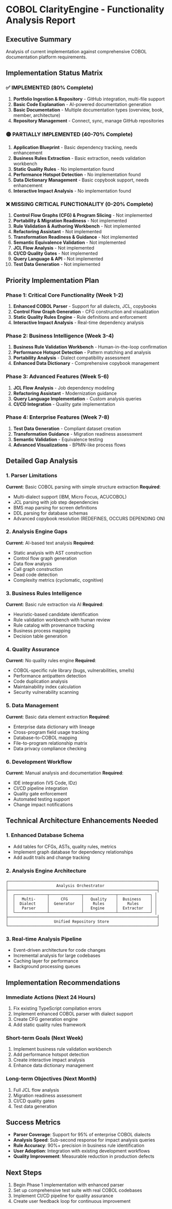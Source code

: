 # COBOL ClarityEngine - Functionality Analysis Report

## Executive Summary
Analysis of current implementation against comprehensive COBOL documentation platform requirements.

## Implementation Status Matrix

### ✅ IMPLEMENTED (80% Complete)
1. **Portfolio Ingestion & Repository** - GitHub integration, multi-file support
2. **Basic Code Explanation** - AI-powered documentation generation
3. **Basic Documentation** - Multiple documentation types (overview, book, member, architecture)
4. **Repository Management** - Connect, sync, manage GitHub repositories

### 🟡 PARTIALLY IMPLEMENTED (40-70% Complete)
1. **Application Blueprint** - Basic dependency tracking, needs enhancement
2. **Business Rules Extraction** - Basic extraction, needs validation workbench
3. **Static Quality Rules** - No implementation found
4. **Performance Hotspot Detection** - No implementation found
5. **Data Dictionary Management** - Basic copybook support, needs enhancement
6. **Interactive Impact Analysis** - No implementation found

### ❌ MISSING CRITICAL FUNCTIONALITY (0-20% Complete)
1. **Control Flow Graphs (CFG) & Program Slicing** - Not implemented
2. **Portability & Migration Readiness** - Not implemented
3. **Rule Validation & Authoring Workbench** - Not implemented
4. **Refactoring Assistant** - Not implemented
5. **Transformation Readiness & Guidance** - Not implemented
6. **Semantic Equivalence Validation** - Not implemented
7. **JCL Flow Analysis** - Not implemented
8. **CI/CD Quality Gates** - Not implemented
9. **Query Language & API** - Not implemented
10. **Test Data Generation** - Not implemented

## Priority Implementation Plan

### Phase 1: Critical Core Functionality (Week 1-2)
1. **Enhanced COBOL Parser** - Support for all dialects, JCL, copybooks
2. **Control Flow Graph Generation** - CFG construction and visualization
3. **Static Quality Rules Engine** - Rule definitions and enforcement
4. **Interactive Impact Analysis** - Real-time dependency analysis

### Phase 2: Business Intelligence (Week 3-4)
1. **Business Rule Validation Workbench** - Human-in-the-loop confirmation
2. **Performance Hotspot Detection** - Pattern matching and analysis
3. **Portability Analysis** - Dialect compatibility assessment
4. **Enhanced Data Dictionary** - Comprehensive copybook management

### Phase 3: Advanced Features (Week 5-6)
1. **JCL Flow Analysis** - Job dependency modeling
2. **Refactoring Assistant** - Modernization guidance
3. **Query Language Implementation** - Custom analysis queries
4. **CI/CD Integration** - Quality gate implementation

### Phase 4: Enterprise Features (Week 7-8)
1. **Test Data Generation** - Compliant dataset creation
2. **Transformation Guidance** - Migration readiness assessment
3. **Semantic Validation** - Equivalence testing
4. **Advanced Visualizations** - BPMN-like process flows

## Detailed Gap Analysis

### 1. Parser Limitations
**Current**: Basic COBOL parsing with simple structure extraction
**Required**: 
- Multi-dialect support (IBM, Micro Focus, ACUCOBOL)
- JCL parsing with job step dependencies
- BMS map parsing for screen definitions
- DDL parsing for database schemas
- Advanced copybook resolution (REDEFINES, OCCURS DEPENDING ON)

### 2. Analysis Engine Gaps
**Current**: AI-based text analysis
**Required**:
- Static analysis with AST construction
- Control flow graph generation
- Data flow analysis
- Call graph construction
- Dead code detection
- Complexity metrics (cyclomatic, cognitive)

### 3. Business Rules Intelligence
**Current**: Basic rule extraction via AI
**Required**:
- Heuristic-based candidate identification
- Rule validation workbench with human review
- Rule catalog with provenance tracking
- Business process mapping
- Decision table generation

### 4. Quality Assurance
**Current**: No quality rules engine
**Required**:
- COBOL-specific rule library (bugs, vulnerabilities, smells)
- Performance antipattern detection
- Code duplication analysis
- Maintainability index calculation
- Security vulnerability scanning

### 5. Data Management
**Current**: Basic data element extraction
**Required**:
- Enterprise data dictionary with lineage
- Cross-program field usage tracking
- Database-to-COBOL mapping
- File-to-program relationship matrix
- Data privacy compliance checking

### 6. Development Workflow
**Current**: Manual analysis and documentation
**Required**:
- IDE integration (VS Code, IDz)
- CI/CD pipeline integration
- Quality gate enforcement
- Automated testing support
- Change impact notifications

## Technical Architecture Enhancements Needed

### 1. Enhanced Database Schema
- Add tables for CFGs, ASTs, quality rules, metrics
- Implement graph database for dependency relationships
- Add audit trails and change tracking

### 2. Analysis Engine Architecture
```
┌─────────────────────────────────────────────────────────────────┐
│                     Analysis Orchestrator                       │
├─────────────────────────────────────────────────────────────────┤
│  ┌──────────────┬──────────────┬──────────────┬──────────────┐ │
│  │   Multi-     │     CFG      │   Quality    │  Business    │ │
│  │  Dialect     │  Generator   │    Rules     │    Rules     │ │
│  │   Parser     │              │   Engine     │  Extractor   │ │
│  └──────────────┴──────────────┴──────────────┴──────────────┘ │
├─────────────────────────────────────────────────────────────────┤
│                    Unified Repository Store                     │
└─────────────────────────────────────────────────────────────────┘
```

### 3. Real-time Analysis Pipeline
- Event-driven architecture for code changes
- Incremental analysis for large codebases
- Caching layer for performance
- Background processing queues

## Implementation Recommendations

### Immediate Actions (Next 24 Hours)
1. Fix existing TypeScript compilation errors
2. Implement enhanced COBOL parser with dialect support
3. Create CFG generation engine
4. Add static quality rules framework

### Short-term Goals (Next Week)
1. Implement business rule validation workbench
2. Add performance hotspot detection
3. Create interactive impact analysis
4. Enhance data dictionary management

### Long-term Objectives (Next Month)
1. Full JCL flow analysis
2. Migration readiness assessment
3. CI/CD quality gates
4. Test data generation

## Success Metrics
- **Parser Coverage**: Support for 95% of enterprise COBOL dialects
- **Analysis Speed**: Sub-second response for impact analysis queries
- **Rule Accuracy**: 90%+ precision in business rule identification
- **User Adoption**: Integration with existing development workflows
- **Quality Improvement**: Measurable reduction in production defects

## Next Steps
1. Begin Phase 1 implementation with enhanced parser
2. Set up comprehensive test suite with real COBOL codebases
3. Implement CI/CD pipeline for quality assurance
4. Create user feedback loop for continuous improvement